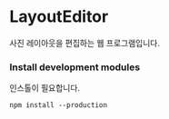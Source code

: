 # LayoutEditor
사진 레이아웃을 편집하는 웹 프로그램입니다.

### Install development modules
인스톨이 필요합니다.
```
npm install --production
```
